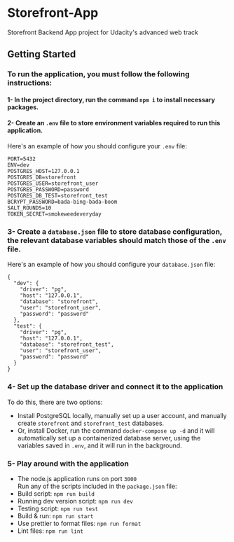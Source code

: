 # Storefront-App

Storefront Backend App project for Udacity's advanced web track

## Getting Started

### To run the application, you must follow the following instructions:
#### 1- In the project directory, run the command `npm i` to install necessary packages.
#### 2- Create an `.env` file to store environment variables required to run this application.
Here's an example of how you should configure your `.env` file:
```
PORT=5432
ENV=dev
POSTGRES_HOST=127.0.0.1
POSTGRES_DB=storefront
POSTGRES_USER=storefront_user
POSTGRES_PASSWORD=password
POSTGRES_DB_TEST=storefront_test
BCRYPT_PASSWORD=bada-bing-bada-boom
SALT_ROUNDS=10
TOKEN_SECRET=smokeweedeveryday
```
### 3- Create a `database.json` file to store database configuration, the relevant database variables should match those of the `.env` file.
Here's an example of how you should configure your `database.json` file:
```
{
  "dev": {
    "driver": "pg",
    "host": "127.0.0.1",
    "database": "storefront",
    "user": "storefront_user",
    "password": "password"
  },
  "test": {
    "driver": "pg",
    "host": "127.0.0.1",
    "database": "storefront_test",
    "user": "storefront_user",
    "password": "password"
  }
}
```
### 4- Set up the database driver and connect it to the application
To do this, there are two options:
- Install PostgreSQL locally, manually set up a user account, and manually create `storefront` and `storefront_test` databases.
- Or, install Docker, run the command `docker-compose up -d` and it will automatically set up a containerized database server, using the variables saved in `.env`, and it will run in the background.
### 5- Play around with the application
- The node.js application runs on port `3000`<br />
Run any of the scripts included in the `package.json` file:<br />
- Build script:                   `npm run build` <br />
- Running dev version script:     `npm run dev` <br />
- Testing script:                 `npm run test` <br />
- Build & run:                    `npm run start` <br />
- Use prettier to format files:   `npm run format` <br />
- Lint files:                     `npm run lint` <br />